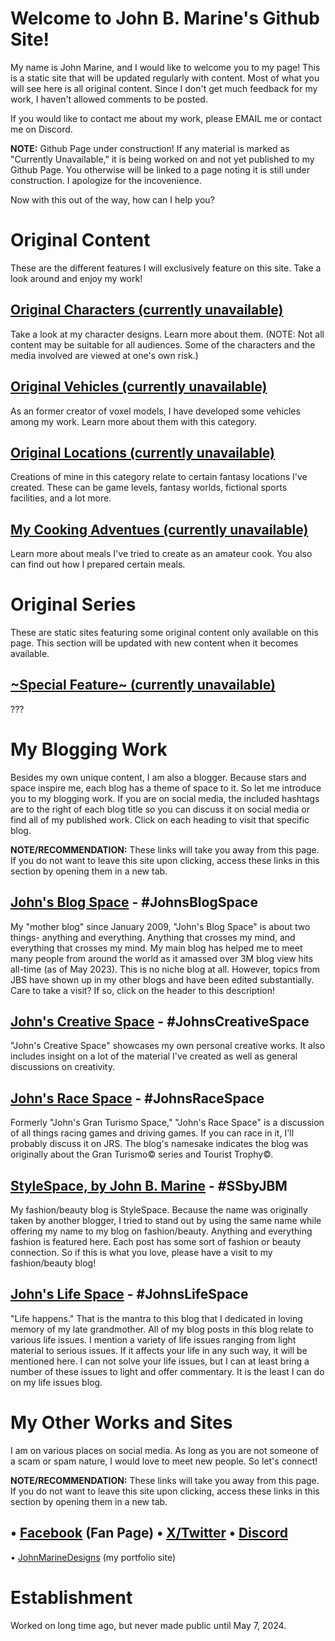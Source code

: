 # Welcome to John B. Marine's Github Site!
My name is John Marine, and I would like to welcome you to my page!  This is a static site that will be updated regularly with content.  Most of what you will see here is all original content.  Since I don't get much feedback for my work, I haven't allowed comments to be posted.

If you would like to contact me about my work, please EMAIL me or contact me on Discord.

<b>NOTE:</b> Github Page under construction!  If any material is marked as "Currently Unavailable," it is being worked on and not yet published to my Github Page.  You otherwise will be linked to a page noting it is still under construction.  I apologize for the incovenience.

Now with this out of the way, how can I help you?  





# Original Content
These are the different features I will exclusively feature on this site.  Take a look around and enjoy my work!


## [Original Characters (currently unavailable)](helloworld.htm)
Take a look at my character designs.  Learn more about them.  (NOTE: Not all content may be suitable for all audiences.  Some of the characters and the media involved are viewed at one's own risk.)

## [Original Vehicles (currently unavailable)](helloworld.htm)
As an former creator of voxel models, I have developed some vehicles among my work.  Learn more about them with this category.

## [Original Locations (currently unavailable)](helloworld.htm)
Creations of mine in this category relate to certain fantasy locations I've created.  These can be game levels, fantasy worlds, fictional sports facilities, and a lot more.

## [My Cooking Adventues (currently unavailable)](helloworld.htm)
Learn more about meals I've tried to create as an amateur cook.  You also can find out how I prepared certain meals.


# Original Series
These are static sites featuring some original content only available on this page.  This section will be updated with new content when it becomes available.

## [~Special Feature~ (currently unavailable)](helloworld.htm)
???



# My Blogging Work 
Besides my own unique content, I am also a blogger.  Because stars and space inspire me, each blog has a theme of space to it.  So let me introduce you to my blogging work.  If you are on social media, the included hashtags are to the right of each blog title so you can discuss it on social media or find all of my published work.  Click on each heading to visit that specific blog.

<b>NOTE/RECOMMENDATION:</b> These links will take you away from this page.  If you do not want to leave this site upon clicking, access these links in this section by opening them in a new tab.

## [John's Blog Space](https://johnbmarine.blogspot.com) - #JohnsBlogSpace
My "mother blog" since January 2009, "John's Blog Space" is about two things- anything and everything.  Anything that crosses my mind, and everything that crosses my mind.  My main blog has helped me to meet many people from around the world as it amassed over 3M blog view hits all-time (as of May 2023).  This is no niche blog at all.  However, topics from JBS have shown up in my other blogs and have been edited substantially.  Care to take a visit?  If so, click on the header to this description!

## [John's Creative Space](https://johnscreativespace.blogspot.com) - #JohnsCreativeSpace
"John's Creative Space" showcases my own personal creative works.  It also includes insight on a lot of the material I've created as well as general discussions on creativity.

## [John's Race Space](https://johnsgtspace.blogspot.com) - #JohnsRaceSpace
Formerly "John's Gran Turismo Space," "John's Race Space" is a discussion of all things racing games and driving games.  If you can race in it, I'll probably discuss it on JRS.  The blog's namesake indicates the blog was originally about the Gran Turismo&copy; series and Tourist Trophy&copy;.

## [StyleSpace, by John B. Marine](https://stylespacebyjbm.blogspot.com) - #SSbyJBM
My fashion/beauty blog is StyleSpace.  Because the name was originally taken by another blogger, I tried to stand out by using the same name while offering my name to my blog on fashion/beauty.  Anything and everything fashion is featured here.  Each post has some sort of fashion or beauty connection.  So if this is what you love, please have a visit to my fashion/beauty blog!

## [John's Life Space](Https://johnslifespace.blogspot.com) - #JohnsLifeSpace
"Life happens."  That is the mantra to this blog that I dedicated in loving memory of my late grandmother.  All of my blog posts in this blog relate to various life issues.  I mention a variety of life issues ranging from light material to serious issues.  If it affects your life in any such way, it will be mentioned here.  I can not solve your life issues, but I can at least bring a number of these issues to light and offer commentary.  It is the least I can do on my life issues blog.



# My Other Works and Sites
I am on various places on social media.  As long as you are not someone of a scam or spam nature, I would love to meet new people.  So let's connect!

<b>NOTE/RECOMMENDATION:</b> These links will take you away from this page.  If you do not want to leave this site upon clicking, access these links in this section by opening them in a new tab.

• [Facebook](https://www.facebook.com/Johnbmarineofficial) (Fan Page)
• [X/Twitter](https://twitter.com/johnbmarine)
• [Discord](https://discord.gg/ebfnsJcKVM)
-
• [JohnMarineDesigns](https://johnmarinedesigns.weebly.com) (my portfolio site)


# Establishment
Worked on long time ago, but never made public until May 7, 2024.